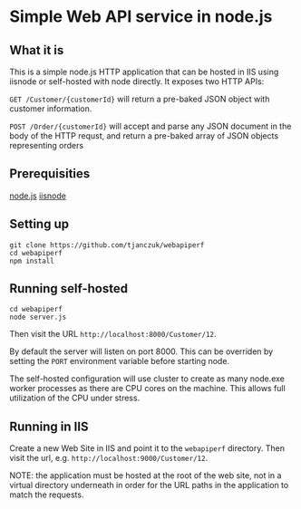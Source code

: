 Simple Web API service in node.js
==========

## What it is ##

This is a simple node.js HTTP application that can be hosted in IIS using iisnode or self-hosted with node directly. It exposes two HTTP APIs:

```GET /Customer/{customerId}``` will return a pre-baked JSON object with customer information.

```POST /Order/{customerId}``` will accept and parse any JSON document in the body of the HTTP requst, and return a pre-baked array of JSON objects representing orders

## Prerequisities ##

[node.js](http://nodejs.org)
[iisnode](http://github.com/tjanczuk/iisnode)

## Setting up ##

```
git clone https://github.com/tjanczuk/webapiperf
cd webapiperf
npm install
```

## Running self-hosted ##

```
cd webapiperf
node server.js
```

Then visit the URL ```http://localhost:8000/Customer/12```.

By default the server will listen on port 8000. This can be overriden by setting the ```PORT``` environment variable before starting node. 

The self-hosted configuration will use cluster to create as many node.exe worker processes as there are CPU cores on the machine. This allows full utilization of the CPU under stress. 

## Running in IIS ##

Create a new Web Site in IIS and point it to the ```webapiperf``` directory. Then visit the url, e.g. ```http://localhost:9000/Customer/12```. 

NOTE: the application must be hosted at the root of the web site, not in a virtual directory underneath in order for the URL paths in the application to match the requests. 